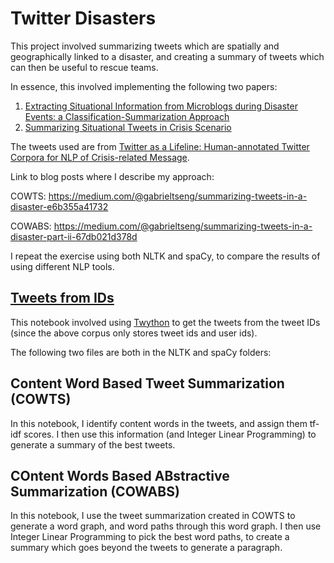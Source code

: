 # Twitter Disasters

This project involved summarizing tweets which are spatially and geographically linked to a disaster, and creating a summary of tweets which can then be useful to rescue teams. 

In essence, this involved implementing the following two papers: 
1. [Extracting Situational Information from Microblogs during Disaster Events: a Classification-Summarization Approach](http://dl.acm.org/citation.cfm?id=2806485) 
2. [Summarizing Situational Tweets in Crisis Scenario](http://dl.acm.org/citation.cfm?id=2914600) 

The tweets used are from [Twitter as a Lifeline: Human-annotated Twitter Corpora for NLP of Crisis-related Message](https://arxiv.org/abs/1605.05894). 

Link to blog posts where I describe my approach:

COWTS:
https://medium.com/@gabrieltseng/summarizing-tweets-in-a-disaster-e6b355a41732

COWABS: https://medium.com/@gabrieltseng/summarizing-tweets-in-a-disaster-part-ii-67db021d378d

I repeat the exercise using both NLTK and spaCy, to compare the results of using different NLP tools. 

## [Tweets from IDs](https://github.com/GabrielTseng/LearningDataScience/blob/master/Natural_Language_Processing/TwitterDisasters/1%20-%20Tweets%20from%20IDs.ipynb) 
This notebook involved using [Twython](https://twython.readthedocs.io/en/latest/) to get the tweets from the tweet IDs (since the above corpus only stores tweet ids and user ids). 

The following two files are both in the NLTK and spaCy folders: 

## Content Word Based Tweet Summarization (COWTS)

In this notebook, I identify content words in the tweets, and assign them tf-idf scores. I then use this information (and Integer Linear Programming) to generate a summary of the best tweets. 

## COntent Words Based ABstractive Summarization (COWABS)

In this notebook, I use the tweet summarization created in COWTS to generate a word graph, and word paths through this word graph. I then use Integer Linear Programming to pick the best word paths, to create a summary which goes beyond the tweets to generate a paragraph. 


